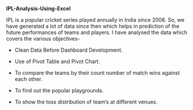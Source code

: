 ****IPL-Analysis-Using-Excel****

IPL is a popular cricket series played annually in India since 2008. So, we have generated a lot of data since then which helps in prediction of the future performances of teams and players. I have analysed the data which covers the various objectives-

* Clean Data Before Dashboard Development.

* Use of Pivot Table and Pivot Chart.

* To compare the teams by their count number of match wins against each other.

* To find out the popular playgrounds.

* To show the toss distribution of team’s at different venues.

